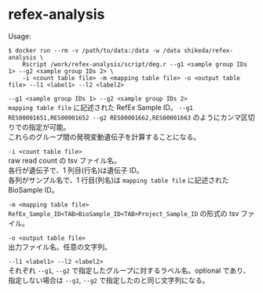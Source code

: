 # refex-analysis

Usage:
```
$ docker run --rm -v /path/to/data:/data -w /data shikeda/refex-analysis \
    Rscript /work/refex-analysis/script/deg.r --g1 <sample group IDs 1> --g2 <sample group IDs 2> \
    -i <count table file> -m <mapping table file> -o <output table file> --l1 <label1> --l2 <label2>
```

`--g1 <sample group IDs 1> --g2 <sample group IDs 2>`\
`mapping table file` に記述された RefEx Sample ID。 `--g1 RES00001651,RES00001652 --g2 RES00001662,RES00001663` のようにカンマ区切りでの指定が可能。\
これらのグループ間の発現変動遺伝子を計算することになる。

`-i <count table file>`\
raw read count の tsv ファイル名。\
各行が遺伝子で、1 列目(行名)は遺伝子 ID。\
各列がサンプル名で、1 行目(列名)は `mapping table file` に記述された BioSample ID。

`-m <mapping table file>`\
`RefEx_Sample_ID<TAB>BioSample_ID<TAB>Project_Sample_ID` の形式の tsv ファイル。

`-o <output table file>`\
出力ファイル名。任意の文字列。

`--l1 <label1> --l2 <label2>`\
それぞれ `--g1`, `--g2` で指定したグループに対するラベル名。optional であり、指定しない場合は `--g1`, `--g2` で指定したのと同じ文字列になる。
